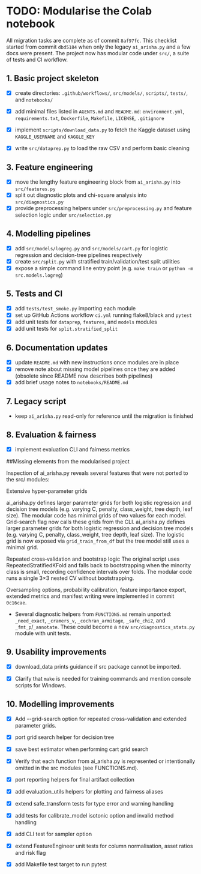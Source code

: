 # TODO: Modularise the Colab notebook

All migration tasks are complete as of commit `8af97fc`. This checklist started from commit `dbd5184` when only the legacy `ai_arisha.py` and a few docs were present. The project now has modular code under `src/`, a suite of tests and CI workflow.

## 1. Basic project skeleton
- [x] create directories: `.github/workflows/`, `src/models/`, `scripts/`, `tests/`, and `notebooks/`
- [x] add minimal files listed in `AGENTS.md` and `README.md`: `environment.yml`, `requirements.txt`, `Dockerfile`, `Makefile`, `LICENSE`, `.gitignore`

- [x] implement `scripts/download_data.py` to fetch the Kaggle dataset using `KAGGLE_USERNAME` and `KAGGLE_KEY`
- [x] write `src/dataprep.py` to load the raw CSV and perform basic cleaning

## 3. Feature engineering
- [x] move the lengthy feature engineering block from `ai_arisha.py` into `src/features.py`
- [x] split out diagnostic plots and chi-square analysis into `src/diagnostics.py`
- [x] provide preprocessing helpers under `src/preprocessing.py` and feature selection logic under `src/selection.py`

## 4. Modelling pipelines
- [x] add `src/models/logreg.py` and `src/models/cart.py` for logistic regression and decision-tree pipelines respectively
- [x] create `src/split.py` with stratified train/validation/test split utilities
- [x] expose a simple command line entry point (e.g. `make train` or `python -m src.models.logreg`)

## 5. Tests and CI
- [x] add `tests/test_smoke.py` importing each module
- [x] set up GitHub Actions workflow `ci.yml` running flake8/black and `pytest`
- [x] add unit tests for `dataprep`, `features`, and `models` modules
- [x] add unit tests for `split.stratified_split`

## 6. Documentation updates
- [x] update `README.md` with new instructions once modules are in place
- [x] remove note about missing model pipelines once they are added
    (obsolete since README now describes both pipelines)
- [x] add brief usage notes to `notebooks/README.md`

## 7. Legacy script
- keep `ai_arisha.py` read-only for reference until the migration is finished

## 8. Evaluation & fairness
- [x] implement evaluation CLI and fairness metrics


##Missing elements from the modularised project

Inspection of ai_arisha.py reveals several features that were not ported to the src/ modules:


Extensive hyper‑parameter grids

ai_arisha.py defines larger parameter grids for both logistic regression and decision tree models (e.g. varying C, penalty, class_weight, tree depth, leaf size). The modular code has minimal grids of two values for each model.
Grid-search flag now calls these grids from the CLI.
ai_arisha.py defines larger parameter grids for both logistic regression and decision tree models (e.g. varying C, penalty, class_weight, tree depth, leaf size). The logistic grid is now exposed via ``grid_train_from_df`` but the tree model still uses a minimal grid.


Repeated cross‑validation and bootstrap logic
The original script uses RepeatedStratifiedKFold and falls back to bootstrapping when the minority class is small, recording confidence intervals over folds. The modular code runs a single 3×3 nested CV without bootstrapping.

Oversampling options, probability calibration, feature importance export, extended metrics and manifest writing were implemented in commit `0c16cae`.

- Several diagnostic helpers from `FUNCTIONS.md` remain unported:
  `_need_exact`, `_cramers_v`, `_cochran_armitage`, `_safe_chi2`, and
  `_fmt_p`/`_annotate`. These could become a new
  `src/diagnostics_stats.py` module with unit tests.

## 9. Usability improvements
- [x] download_data prints guidance if src package cannot be imported.
 - [x] Clarify that `make` is needed for training commands and mention console scripts for Windows.


## 10. Modelling improvements
- [x] Add --grid-search option for repeated cross-validation and extended parameter grids.

- [x] port grid search helper for decision tree

- [x] save best estimator when performing cart grid search

- [x] Verify that each function from ai_arisha.py is represented or intentionally omitted in the src modules (see FUNCTIONS.md).

- [x] port reporting helpers for final artifact collection

- [x] add evaluation_utils helpers for plotting and fairness aliases
- [x] extend safe_transform tests for type error and warning handling


- [x] add tests for calibrate_model isotonic option and invalid method handling

- [x] add CLI test for sampler option

- [x] extend FeatureEngineer unit tests for column normalisation, asset ratios and risk flag


- [x] add Makefile test target to run pytest
